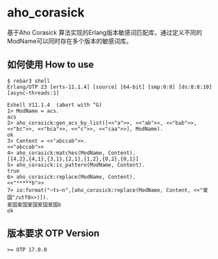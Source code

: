 aho_corasick
=====

基于Aho Corasick 算法实现的Erlang版本敏感词匹配库，通过定义不同的ModName可以同时存在多个版本的敏感词库。

如何使用 How to use
-----

    $ rebar3 shell
    Erlang/OTP 23 [erts-11.1.4] [source] [64-bit] [smp:8:8] [ds:8:8:10] [async-threads:1]

    Eshell V11.1.4  (abort with ^G)
    1> ModName = acs.
    acs
    2> aho_corasick:gen_acs_by_list([<<"a">>, <<"ab">>, <<"bab">>, <<"bc">>, <<"bca">>, <<"c">>, <<"caa">>], ModName).
    ok
    3> Content = <<"abccab">>.
    <<"abccab">>
    4> aho_corasick:matches(ModName, Content).
    [{4,2},{4,1},{3,1},{2,1},{1,2},{0,2},{0,1}]
    5> aho_corasick:is_pattern(ModName, Content).
    true
    6> aho_corasick:replace(ModName, Content).
    <<"*****b">>
    7> io:format("~ts~n",[aho_corasick:replace(ModName, Content, <<"爱国"/utf8>>)]).  
    爱国爱国爱国爱国爱国b
    ok




版本要求 OTP Version
-----
    >= OTP 17.0.0
